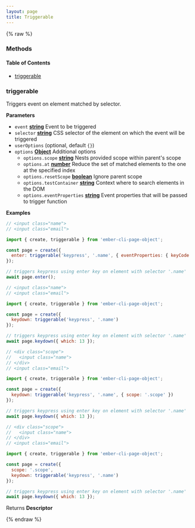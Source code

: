 ```yaml
---
layout: page
title: Triggerable
---
```


{% raw %}
### Methods


<!-- Generated by documentation.js. Update this documentation by updating the source code. -->

#### Table of Contents

-   [triggerable][1]

### triggerable

Triggers event on element matched by selector.

**Parameters**

-   `event` **[string][2]** Event to be triggered
-   `selector` **[string][2]** CSS selector of the element on which the event will be triggered
-   `userOptions`   (optional, default `{}`)
-   `options` **[Object][3]** Additional options
    -   `options.scope` **[string][2]** Nests provided scope within parent's scope
    -   `options.at` **[number][4]** Reduce the set of matched elements to the one at the specified index
    -   `options.resetScope` **[boolean][5]** Ignore parent scope
    -   `options.testContainer` **[string][2]** Context where to search elements in the DOM
    -   `options.eventProperties` **[string][2]** Event properties that will be passed to trigger function

**Examples**

```javascript
// <input class="name">
// <input class="email">

import { create, triggerable } from 'ember-cli-page-object';

const page = create({
  enter: triggerable('keypress', '.name', { eventProperties: { keyCode: 13 } })
});

// triggers keypress using enter key on element with selector '.name'
await page.enter();
```

```javascript
// <input class="name">
// <input class="email">

import { create, triggerable } from 'ember-cli-page-object';

const page = create({
  keydown: triggerable('keypress', '.name')
});

// triggers keypress using enter key on element with selector '.name'
await page.keydown({ which: 13 });
```

```javascript
// <div class="scope">
//   <input class="name">
// </div>
// <input class="email">

import { create, triggerable } from 'ember-cli-page-object';

const page = create({
  keydown: triggerable('keypress', '.name', { scope: '.scope' })
});

// triggers keypress using enter key on element with selector '.name'
await page.keydown({ which: 13 });
```

```javascript
// <div class="scope">
//   <input class="name">
// </div>
// <input class="email">

import { create, triggerable } from 'ember-cli-page-object';

const page = create({
  scope: '.scope',
  keydown: triggerable('keypress', '.name')
});

// triggers keypress using enter key on element with selector '.name'
await page.keydown({ which: 13 });
```

Returns **Descriptor** 

[1]: #triggerable

[2]: https://developer.mozilla.org/docs/Web/JavaScript/Reference/Global_Objects/String

[3]: https://developer.mozilla.org/docs/Web/JavaScript/Reference/Global_Objects/Object

[4]: https://developer.mozilla.org/docs/Web/JavaScript/Reference/Global_Objects/Number

[5]: https://developer.mozilla.org/docs/Web/JavaScript/Reference/Global_Objects/Boolean
{% endraw %}